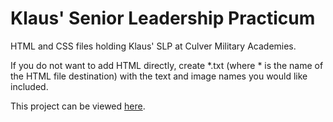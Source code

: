 # Klaus' Senior Leadership Practicum

HTML and CSS files holding Klaus' SLP at Culver Military Academies.

If you do not want to add HTML directly, create *.txt (where * is the name of the HTML file destination) with the text and image names you would like included.

This project can be viewed [here](http://www.myrrlyn.com/Klaus-SLP).
